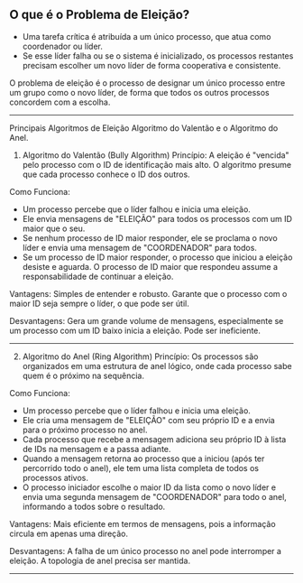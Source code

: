 ## O que é o Problema de Eleição?
- Uma tarefa crítica é atribuída a um único processo, que atua como coordenador ou líder. 
- Se esse líder falha ou se o sistema é inicializado, os processos restantes precisam escolher um novo líder de forma cooperativa e consistente.

O problema de eleição é o processo de designar um único processo entre um grupo como o novo líder, de forma que todos os outros processos concordem com a escolha.

---

Principais Algoritmos de Eleição
Algoritmo do Valentão e o Algoritmo do Anel.

1. Algoritmo do Valentão (Bully Algorithm)
Princípio: A eleição é "vencida" pelo processo com o ID de identificação mais alto. O algoritmo presume que cada processo conhece o ID dos outros.

Como Funciona:
- Um processo percebe que o líder falhou e inicia uma eleição.
- Ele envia mensagens de "ELEIÇÃO" para todos os processos com um ID maior que o seu.
- Se nenhum processo de ID maior responder, ele se proclama o novo líder e envia uma mensagem de "COORDENADOR" para todos.
- Se um processo de ID maior responder, o processo que iniciou a eleição desiste e aguarda. O processo de ID maior que respondeu assume a responsabilidade de continuar a eleição.

Vantagens: Simples de entender e robusto. Garante que o processo com o maior ID seja sempre o líder, o que pode ser útil.

Desvantagens: Gera um grande volume de mensagens, especialmente se um processo com um ID baixo inicia a eleição. Pode ser ineficiente.

---

2. Algoritmo do Anel (Ring Algorithm)
Princípio: Os processos são organizados em uma estrutura de anel lógico, onde cada processo sabe quem é o próximo na sequência.

Como Funciona:
- Um processo percebe que o líder falhou e inicia uma eleição.
- Ele cria uma mensagem de "ELEIÇÃO" com seu próprio ID e a envia para o próximo processo no anel.
- Cada processo que recebe a mensagem adiciona seu próprio ID à lista de IDs na mensagem e a passa adiante.
- Quando a mensagem retorna ao processo que a iniciou (após ter percorrido todo o anel), ele tem uma lista completa de todos os processos ativos.
- O processo iniciador escolhe o maior ID da lista como o novo líder e envia uma segunda mensagem de "COORDENADOR" para todo o anel, informando a todos sobre o resultado.

Vantagens: Mais eficiente em termos de mensagens, pois a informação circula em apenas uma direção.

Desvantagens: A falha de um único processo no anel pode interromper a eleição. A topologia de anel precisa ser mantida.

---
